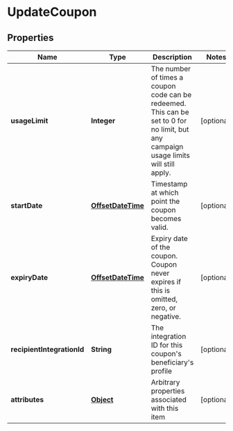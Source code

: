 
# UpdateCoupon

## Properties
Name | Type | Description | Notes
------------ | ------------- | ------------- | -------------
**usageLimit** | **Integer** | The number of times a coupon code can be redeemed. This can be set to 0 for no limit, but any campaign usage limits will still apply.  |  [optional]
**startDate** | [**OffsetDateTime**](OffsetDateTime.md) | Timestamp at which point the coupon becomes valid. |  [optional]
**expiryDate** | [**OffsetDateTime**](OffsetDateTime.md) | Expiry date of the coupon. Coupon never expires if this is omitted, zero, or negative. |  [optional]
**recipientIntegrationId** | **String** | The integration ID for this coupon&#39;s beneficiary&#39;s profile |  [optional]
**attributes** | [**Object**](.md) | Arbitrary properties associated with this item |  [optional]



